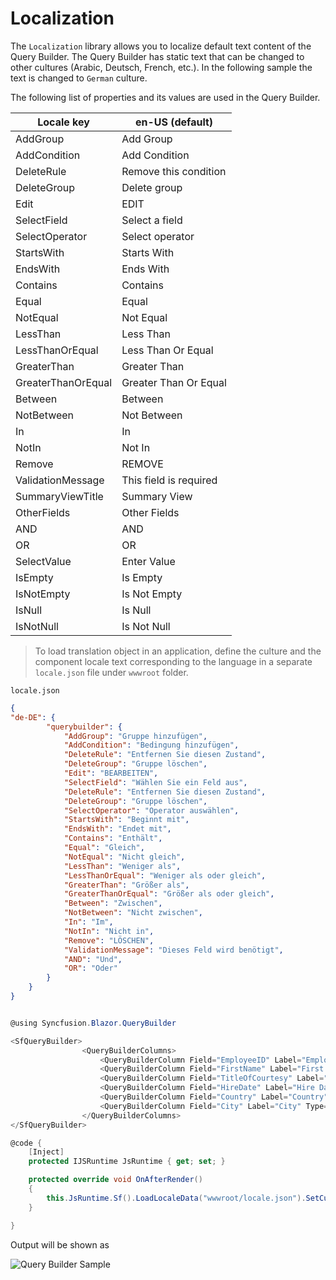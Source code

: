 # Localization

The `Localization` library allows you to localize default text content of the Query Builder. The Query Builder has static text that can be changed to other cultures (Arabic, Deutsch, French, etc.). In the following sample the text is changed to `German` culture.

The following list of properties and its values are used in the Query Builder.

| Locale key | en-US (default) |
| ------------ | ----------------------- |
| AddGroup  | Add Group |
| AddCondition  | Add Condition |
| DeleteRule | Remove this condition |
| DeleteGroup | Delete group |
| Edit | EDIT |
| SelectField | Select a field |
| SelectOperator | Select operator |
| StartsWith | Starts With|
| EndsWith | Ends With |
| Contains | Contains |
| Equal | Equal |
| NotEqual | Not Equal |
| LessThan | Less Than |
| LessThanOrEqual | Less Than Or Equal |
| GreaterThan | Greater Than |
| GreaterThanOrEqual | Greater Than Or Equal |
| Between | Between |
| NotBetween | Not Between|
| In | In |
| NotIn | Not In |
| Remove | REMOVE |
| ValidationMessage | This field is required |
| SummaryViewTitle | Summary View |
| OtherFields | Other Fields |
| AND | AND |
| OR | OR |
| SelectValue | Enter Value |
| IsEmpty | Is Empty |
| IsNotEmpty | Is Not Empty |
| IsNull | Is Null |
| IsNotNull | Is Not Null |

> To load translation object in an application, define the culture and the component locale text corresponding to the language in a separate `locale.json` file under `wwwroot` folder.

`locale.json`

```json
{
"de-DE": {
        "querybuilder": {
            "AddGroup": "Gruppe hinzufügen",
            "AddCondition": "Bedingung hinzufügen",
            "DeleteRule": "Entfernen Sie diesen Zustand",
            "DeleteGroup": "Gruppe löschen",
            "Edit": "BEARBEITEN",
            "SelectField": "Wählen Sie ein Feld aus",
            "DeleteRule": "Entfernen Sie diesen Zustand",
            "DeleteGroup": "Gruppe löschen",
            "SelectOperator": "Operator auswählen",
            "StartsWith": "Beginnt mit",
            "EndsWith": "Endet mit",
            "Contains": "Enthält",
            "Equal": "Gleich",
            "NotEqual": "Nicht gleich",
            "LessThan": "Weniger als",
            "LessThanOrEqual": "Weniger als oder gleich",
            "GreaterThan": "Größer als",
            "GreaterThanOrEqual": "Größer als oder gleich",
            "Between": "Zwischen",
            "NotBetween": "Nicht zwischen",
            "In": "Im",
            "NotIn": "Nicht in",
            "Remove": "LÖSCHEN",
            "ValidationMessage": "Dieses Feld wird benötigt",
            "AND": "Und",
            "OR": "Oder"
        }
    }
}

```

```csharp

@using Syncfusion.Blazor.QueryBuilder

<SfQueryBuilder>
                <QueryBuilderColumns>
                    <QueryBuilderColumn Field="EmployeeID" Label="Employee ID" Type="number"></QueryBuilderColumn>
                    <QueryBuilderColumn Field="FirstName" Label="First Name" Type="string"></QueryBuilderColumn>
                    <QueryBuilderColumn Field="TitleOfCourtesy" Label="Title Of Courtesy" Type="boolean"></QueryBuilderColumn>
                    <QueryBuilderColumn Field="HireDate" Label="Hire Date" Type="date"></QueryBuilderColumn>
                    <QueryBuilderColumn Field="Country" Label="Country" Type="string"></QueryBuilderColumn>
                    <QueryBuilderColumn Field="City" Label="City" Type="string"></QueryBuilderColumn>
                </QueryBuilderColumns>
</SfQueryBuilder>

@code {
    [Inject]
    protected IJSRuntime JsRuntime { get; set; }

    protected override void OnAfterRender()
    {
        this.JsRuntime.Sf().LoadLocaleData("wwwroot/locale.json").SetCulture("de-DE");
    }

}

```

Output will be shown as

![Query Builder Sample](./images/qb-locale.png)